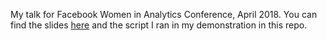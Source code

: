 My talk for Facebook Women in Analytics Conference, April 2018. You can find the slides [here](https://www.slideshare.net/secret/AcaLNF6VSwtkrT) and the script I ran in my demonstration in this repo. 
